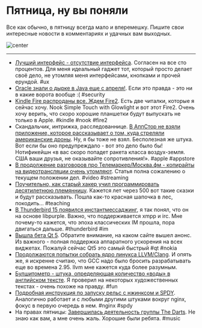 # Пятница, ну вы поняли
Все как обычно, в пятницу всегда мало и вперемешку.
Пишите свои интересные новости в комментариях и удачных вам выходных.

![center](http://d24w6bsrhbeh9d.cloudfront.net/photo/4648170_700b.jpg)

----
 
* [Лучший интерфейс - отсутствие интерфейса](http://www.cooper.com/journal/2012/08/the-best-interface-is-no-interface.html/). Согласен на все сто процентов. Для меня идеальный гаджет тот, который просто делает своё дело, не утомляя меня интерфейсами, кнопками и прочей ерундой. #ux
* [Oracle знали о дырке в Java еще с апреля!](http://www.theregister.co.uk/2012/08/30/oracle_knew_about_flaws/). Если это правда - это ни в какие ворота вообще :( #security
* [Kindle Fire распроданы все. Ждем Fire2](http://www.geek.com/articles/gadgets/amazon-announces-kindle-fire-is-sold-out-forever-kindle-fire-2-next-week-20120830/). Есть две читалки, которые я сейчас хочу. Nook Simple Touch with Glowlight и вот этот Fire2. Очень хочу верить, что скоро хорошие планшетки будут выпускать не только в Apple. #kindle #nook #fire2
* Скандальчик, интрижка, расследованнице. [В АппСтор не взяли приложение, которое рассказывает о том, куда стреляли американские дроны](http://www.wired.com/dangerroom/2012/08/drone-app/). Ну, я бы тоже не взял. Бесполезная же штука. Вот если бы оно предупреждало - вот это дело было бы! Нотификейшн «в вас скоро попадет ракета класса воздух-земля. США ваши друзья, не оказывайте сопротивления!». #apple #appstore
* [В продолжение разговоров про Телемаркер/Москва.фм - копирайты на видеотрансляции очень утомляют](http://arstechnica.com/tech-policy/2012/08/why-johnny-cant-stream-how-video-copyright-went-insane/). Статья полна сожалению о текущем положении дел. #video #streaming
* [Поучительно, как старый хакер учил программировать десятилетнюю племянницу](http://orangethirty.blogspot.com/2012/08/teaching-my-10-yeard-old-niece-how-to.html). Кажется лет через 500 вот такие сказки и будут рассказывать. Пошла как-то красная шапочка в лес, покодить… #teaching
* [В Thunderbird 15 появился инстантмессаджинг](https://support.mozillamessaging.com/en-US/kb/instant-messaging-and-chat), я так понял, что он на основе libpurple. Важно, что поддерживается xmpp и irc. Мне почему-то кажется, что эпоха классических IM прошла, пора двигаться дальше. #thunderbird #im
* [Вышла бета Qt 5](http://labs.qt.nokia.com/2012/08/30/qt-5-beta-is-here/). Обратите внимание, на каком сайте вышел анонс. Из важного - полная поддержка аппаратного ускорения на всех виджетах. Пожалуй сейчас Qt5 это самый быстрый #qt #nokia
* [Продолжаются попытки собрать ядро линукса LLVM/Clang](http://www.phoronix.com/scan.php?page=news_item&px=MTE3MTc). И опять же, я искренне считаю, что GCC надо было бросить разрабатывать еще во времена 2.95. llvm мне кажется куда более разумным.
* [Булшитометр - штука, определяющая количество «воды» в английском тексте](http://www.blablameter.com/index.php). Я проверил на некоторых художественных текстах - очень похоже на правду. #fun
* [Подробная инструкция по запуску рельс с нжинксом и SPDY](http://blog.bubbleideas.com/2012/08/How-to-set-up-SPDY-on-nginx-for-your-rails-app-and-test-it.html). Аналогично работает и с любыми другими штуками вокруг nginx, фокус в первую очередь в нем. #nginx #spdy
* На правах пятницы: [Завершилась деятельность группы The Darts](http://folkraider.ru/2012/08/31/4784). Не знаю как вам, а мне очень жаль. Хорошие были ребята. #music
